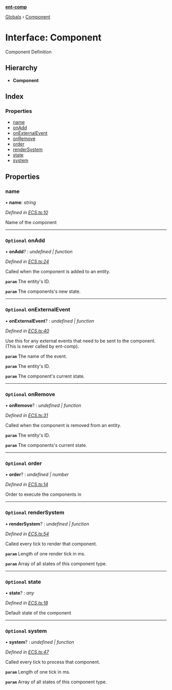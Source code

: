 **[ent-comp](../README.md)**

[Globals](../README.md) › [Component](component.md)

# Interface: Component

Component Definition

## Hierarchy

* **Component**

## Index

### Properties

* [name](component.md#name)
* [onAdd](component.md#optional-onadd)
* [onExternalEvent](component.md#optional-onexternalevent)
* [onRemove](component.md#optional-onremove)
* [order](component.md#optional-order)
* [renderSystem](component.md#optional-rendersystem)
* [state](component.md#optional-state)
* [system](component.md#optional-system)

## Properties

###  name

• **name**: *string*

*Defined in [ECS.ts:10](https://github.com/PandawanFr/ent-comp/blob/a96e15d/src/ECS.ts#L10)*

Name of the component

___

### `Optional` onAdd

• **onAdd**? : *undefined | function*

*Defined in [ECS.ts:24](https://github.com/PandawanFr/ent-comp/blob/a96e15d/src/ECS.ts#L24)*

Called when the component is added to an entity.

**`param`** The entity's ID.

**`param`** The components's new state.

___

### `Optional` onExternalEvent

• **onExternalEvent**? : *undefined | function*

*Defined in [ECS.ts:40](https://github.com/PandawanFr/ent-comp/blob/a96e15d/src/ECS.ts#L40)*

Use this for any external events that need to be sent to the component.
(This is never called by ent-comp).

**`param`** The name of the event.

**`param`** The entity's ID.

**`param`** The component's current state.

___

### `Optional` onRemove

• **onRemove**? : *undefined | function*

*Defined in [ECS.ts:31](https://github.com/PandawanFr/ent-comp/blob/a96e15d/src/ECS.ts#L31)*

Called when the component is removed from an entity.

**`param`** The entity's ID.

**`param`** The components's current state.

___

### `Optional` order

• **order**? : *undefined | number*

*Defined in [ECS.ts:14](https://github.com/PandawanFr/ent-comp/blob/a96e15d/src/ECS.ts#L14)*

Order to execute the components in

___

### `Optional` renderSystem

• **renderSystem**? : *undefined | function*

*Defined in [ECS.ts:54](https://github.com/PandawanFr/ent-comp/blob/a96e15d/src/ECS.ts#L54)*

Called every tick to render that component.

**`param`** Length of one render tick in ms.

**`param`** Array of all states of this component type.

___

### `Optional` state

• **state**? : *any*

*Defined in [ECS.ts:18](https://github.com/PandawanFr/ent-comp/blob/a96e15d/src/ECS.ts#L18)*

Default state of the component

___

### `Optional` system

• **system**? : *undefined | function*

*Defined in [ECS.ts:47](https://github.com/PandawanFr/ent-comp/blob/a96e15d/src/ECS.ts#L47)*

Called every tick to process that component.

**`param`** Length of one tick in ms.

**`param`** Array of all states of this component type.